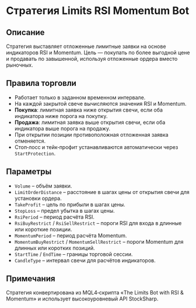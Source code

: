 # Стратегия Limits RSI Momentum Bot

## Описание
Стратегия выставляет отложенные лимитные заявки на основе индикаторов RSI и Momentum. Цель — покупать по более выгодной цене и продавать по завышенной, используя отложенные ордера вместо рыночных.

## Правила торговли
- Работает только в заданном временном интервале.
- На каждой закрытой свече вычисляются значения RSI и Momentum.
- **Покупка**: лимитная заявка ниже открытия свечи, если оба индикатора ниже порога на покупку.
- **Продажа**: лимитная заявка выше открытия свечи, если оба индикатора выше порога на продажу.
- При открытии позиции противоположная отложенная заявка отменяется.
- Стоп‑лосс и тейк‑профит устанавливаются автоматически через `StartProtection`.

## Параметры
- `Volume` – объём заявки.
- `LimitOrderDistance` – расстояние в шагах цены от открытия свечи для установки ордера.
- `TakeProfit` – цель по прибыли в шагах цены.
- `StopLoss` – предел убытка в шагах цены.
- `RsiPeriod` – период расчёта RSI.
- `RsiBuyRestrict` / `RsiSellRestrict` – пороги RSI для входа в длинные или короткие позиции.
- `MomentumPeriod` – период расчёта Momentum.
- `MomentumBuyRestrict` / `MomentumSellRestrict` – пороги Momentum для длинных или коротких позиций.
- `StartTime` / `EndTime` – границы торговой сессии.
- `CandleType` – интервал свечи для расчётов индикаторов.

## Примечания
Стратегия конвертирована из MQL4‑скрипта «The Limits Bot with RSI & Momentum» и использует высокоуровневый API StockSharp.
